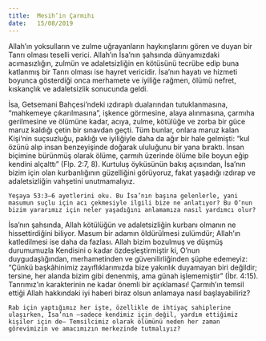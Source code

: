 ```yaml
---
title:  Mesih’in Çarmıhı
date:   15/08/2019
---
```


Allah’ın yoksulların ve zulme uğrayanların haykırışlarını gören ve duyan bir Tanrı olması teselli verici. Allah’ın İsa’nın şahsında dünyamızdaki acımasızlığın, zulmün ve adaletsizliğin en kötüsünü tecrübe edip buna katlanmış bir Tanrı olması ise hayret vericidir. İsa’nın hayatı ve hizmeti boyunca gösterdiği onca merhamete ve iyiliğe rağmen, ölümü nefret, kıskançlık ve adaletsizlik sonucunda geldi.

İsa, Getsemani Bahçesi’ndeki ızdıraplı dualarından tutuklanmasına, “mahkemeye çıkarılmasına”, işkence görmesine, alaya alınmasına, çarmıha gerilmesine ve ölümüne kadar, acıya, zulme, kötülüğe ve zorba bir güce maruz kaldığı çetin bir sınavdan geçti. Tüm bunlar, onlara maruz kalan Kişi’nin suçsuzluğu, paklığı ve iyiliğiyle daha da ağır bir hale gelmişti: “kul özünü alıp insan benzeyişinde doğarak ululuğunu bir yana bıraktı. İnsan biçimine bürünmüş olarak ölüme, çarmıh üzerinde ölüme bile boyun eğip kendini alçalttı” (Flp. 2:7, 8). Kurtuluş öyküsünün bakış açısından, İsa’nın bizim için olan kurbanlığının güzelliğini görüyoruz, fakat yaşadığı ızdırap ve adaletsizliğin vahşetini unutmamalıyız.

`Yeşaya 53:3–6 ayetlerini oku. Bu İsa’nın başına gelenlerle, yani masumun suçlu için acı çekmesiyle ilgili bize ne anlatıyor? Bu O’nun bizim yararımız için neler yaşadığını anlamamıza nasıl yardımcı olur?`

İsa’nın şahsında, Allah kötülüğün ve adaletsizliğin kurbanı olmanın ne hissettirdiğini biliyor. Masum bir adamın öldürülmesi zulümdür; Allah’ın katledilmesi ise daha da fazlası. Allah bizim bozulmuş ve düşmüş durumumuzla Kendisini o kadar özdeşleştirmiştir ki, O’nun duygudaşlığından, merhametinden ve güvenilirliğinden şüphe edemeyiz: “Çünkü başkâhinimiz zayıflıklarımızda bize yakınlık duyamayan biri değildir; tersine, her alanda bizim gibi denenmiş, ama günah işlememiştir” (İbr. 4:15). Tanrımız’ın karakterinin ne kadar önemli bir açıklaması! Çarmıh’ın temsil ettiği Allah hakkındaki iyi haberi biraz olsun anlamaya nasıl başlayabiliriz?

`Rab için yaptığımız her işte, özellikle de ihtiyaç sahiplerine ulaşırken, İsa’nın –sadece kendimiz için değil, yardım ettiğimiz kişiler için de– Temsilcimiz olarak ölümünü neden her zaman görevimizin ve amacımızın merkezinde tutmalıyız?`